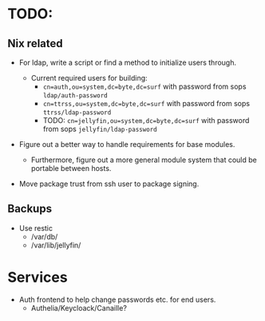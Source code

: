# TODO:

## Nix related

* For ldap, write a script or find a method to initialize users through.
  * Current required users for building:
    * `cn=auth,ou=system,dc=byte,dc=surf` with password from sops `ldap/auth-password`
    * `cn=ttrss,ou=system,dc=byte,dc=surf` with password from sops `ttrss/ldap-password`
    * TODO: `cn=jellyfin,ou=system,dc=byte,dc=surf` with password from sops `jellyfin/ldap-password`

* Figure out a better way to handle requirements for base modules.
  * Furthermore, figure out a more general module system that could be portable between hosts.

* Move package trust from ssh user to package signing.

## Backups
* Use restic
  * /var/db/
  * /var/lib/jellyfin/

# Services
* Auth frontend to help change passwords etc. for end users.
  * Authelia/Keycloack/Canaille?
